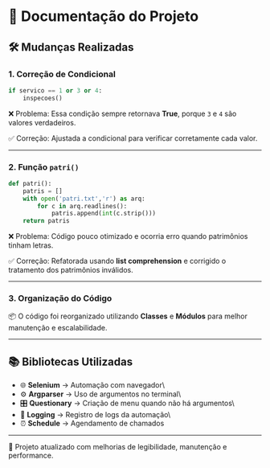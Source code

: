 # 📘 Documentação do Projeto

## 🛠️ Mudanças Realizadas

### 1. Correção de Condicional

``` python
if servico == 1 or 3 or 4:
    inspecoes()
```

❌ Problema: Essa condição sempre retornava **True**, porque `3` e `4`
são valores verdadeiros.

✅ Correção: Ajustada a condicional para verificar corretamente cada
valor.

------------------------------------------------------------------------

### 2. Função `patri()`

``` python
def patri():
    patris = []
    with open('patri.txt','r') as arq:
        for c in arq.readlines():
            patris.append(int(c.strip()))
    return patris
```

❌ Problema: Código pouco otimizado e ocorria erro quando patrimônios
tinham letras.

✅ Correção: Refatorada usando **list comprehension** e corrigido o
tratamento dos patrimônios inválidos.

------------------------------------------------------------------------

### 3. Organização do Código

📦 O código foi reorganizado utilizando **Classes** e **Módulos** para
melhor manutenção e escalabilidade.

------------------------------------------------------------------------

## 📚 Bibliotecas Utilizadas

-   🌐 **Selenium** → Automação com navegador\
-   ⚙️ **Argparser** → Uso de argumentos no terminal\
-   🎛️ **Questionary** → Criação de menu quando não há argumentos\
-   📝 **Logging** → Registro de logs da automação\
-   ⏰ **Schedule** → Agendamento de chamados

------------------------------------------------------------------------

🚀 Projeto atualizado com melhorias de legibilidade, manutenção e
performance.
